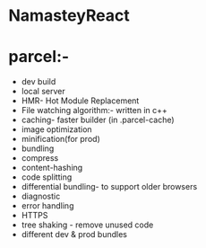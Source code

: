 # NamasteyReact

# parcel:-
 - dev build
 - local server
 - HMR- Hot Module Replacement
 - File watching algorithm:- written in c++
 - caching- faster builder (in .parcel-cache)
 - image optimization
 - minification(for prod)
 - bundling
 - compress
 - content-hashing
 - code splitting
 - differential bundling- to support older browsers
 - diagnostic
 - error handling
 - HTTPS
 - tree shaking - remove unused code
 - different dev & prod bundles
 
